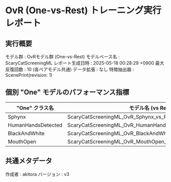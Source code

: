 # OvR (One-vs-Rest) トレーニング実行レポート

## 実行概要
モデル群         : OvRモデル群 (One-vs-Rest)
モデルベース名   : ScaryCatScreeningML
レポート生成日時   : 2025-05-18 00:28:29 +0900
最大反復回数     : 10 (各ペアモデル共通)
データ拡張       : なし
特徴抽出器       : ScenePrint(revision: 1)

## 個別 "One" モデルのパフォーマンス指標
| "One" クラス名 | モデル名 (vs Rest) | 検証正解率 | 再現率 | 適合率 |
|----------------|----------------------|--------------|----------|----------|
| Sphynx | ScaryCatScreeningML_OvR_Sphynx_vs_Rest_vv3_idx0 | 9375.00% | 87.50% | 100.00% |
| HumanHandsDetected | ScaryCatScreeningML_OvR_HumanHandsDetected_vs_Rest_vv3_idx1 | 8000.00% | 85.71% | 75.00% |
| BlackAndWhite | ScaryCatScreeningML_OvR_BlackAndWhite_vs_Rest_vv3_idx2 | 9545.45% | 100.00% | 91.67% |
| MouthOpen | ScaryCatScreeningML_OvR_MouthOpen_vs_Rest_vv3_idx3 | 4166.67% | 50.00% | 42.86% |

## 共通メタデータ
作成者            : akitora
バージョン        : v3